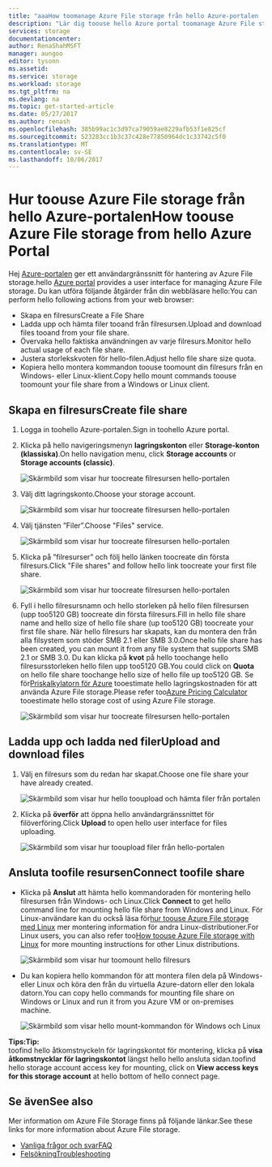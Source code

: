 ```yaml
---
title: "aaaHow toomanage Azure File storage från hello Azure-portalen | Microsoft Docs"
description: "Lär dig toouse hello Azure portal toomanage Azure File storage."
services: storage
documentationcenter: 
author: RenaShahMSFT
manager: aungoo
editor: tysonn
ms.assetid: 
ms.service: storage
ms.workload: storage
ms.tgt_pltfrm: na
ms.devlang: na
ms.topic: get-started-article
ms.date: 05/27/2017
ms.author: renash
ms.openlocfilehash: 385b99ac1c3d97ca79059ae8229afb53f1e825cf
ms.sourcegitcommit: 523283cc1b3c37c428e77850964dc1c33742c5f0
ms.translationtype: MT
ms.contentlocale: sv-SE
ms.lasthandoff: 10/06/2017
---
```

# <a name="how-toouse-azure-file-storage-from-hello-azure-portal"></a><span data-ttu-id="f69ba-103">Hur toouse Azure File storage från hello Azure-portalen</span><span class="sxs-lookup"><span data-stu-id="f69ba-103">How toouse Azure File storage from hello Azure Portal</span></span>
<span data-ttu-id="f69ba-104">Hej [Azure-portalen](https://portal.azure.com) ger ett användargränssnitt för hantering av Azure File storage.</span><span class="sxs-lookup"><span data-stu-id="f69ba-104">hello [Azure portal](https://portal.azure.com) provides a user interface for managing Azure File storage.</span></span> <span data-ttu-id="f69ba-105">Du kan utföra följande åtgärder från din webbläsare hello:</span><span class="sxs-lookup"><span data-stu-id="f69ba-105">You can perform hello following actions from your web browser:</span></span>

* <span data-ttu-id="f69ba-106">Skapa en filresurs</span><span class="sxs-lookup"><span data-stu-id="f69ba-106">Create a File Share</span></span>
* <span data-ttu-id="f69ba-107">Ladda upp och hämta filer tooand från filresursen.</span><span class="sxs-lookup"><span data-stu-id="f69ba-107">Upload and download files tooand from your file share.</span></span>
* <span data-ttu-id="f69ba-108">Övervaka hello faktiska användningen av varje filresurs.</span><span class="sxs-lookup"><span data-stu-id="f69ba-108">Monitor hello actual usage of each file share.</span></span>
* <span data-ttu-id="f69ba-109">Justera storlekskvoten för hello-filen.</span><span class="sxs-lookup"><span data-stu-id="f69ba-109">Adjust hello file share size quota.</span></span>
* <span data-ttu-id="f69ba-110">Kopiera hello montera kommandon toouse toomount din filresurs från en Windows- eller Linux-klient.</span><span class="sxs-lookup"><span data-stu-id="f69ba-110">Copy hello mount commands toouse toomount your file share from a Windows or Linux client.</span></span>

## <a name="create-file-share"></a><span data-ttu-id="f69ba-111">Skapa en filresurs</span><span class="sxs-lookup"><span data-stu-id="f69ba-111">Create file share</span></span>
1. <span data-ttu-id="f69ba-112">Logga in toohello Azure-portalen.</span><span class="sxs-lookup"><span data-stu-id="f69ba-112">Sign in toohello Azure portal.</span></span>
2. <span data-ttu-id="f69ba-113">Klicka på hello navigeringsmenyn **lagringskonton** eller **Storage-konton (klassiska)**.</span><span class="sxs-lookup"><span data-stu-id="f69ba-113">On hello navigation menu, click **Storage accounts** or **Storage accounts (classic)**.</span></span>
    
    ![Skärmbild som visar hur toocreate filresursen hello-portalen](media/storage-file-how-to-use-files-portal/use-files-portal-create-file-share1.png)

3. <span data-ttu-id="f69ba-115">Välj ditt lagringskonto.</span><span class="sxs-lookup"><span data-stu-id="f69ba-115">Choose your storage account.</span></span>

    ![Skärmbild som visar hur toocreate filresursen hello-portalen](media/storage-file-how-to-use-files-portal/use-files-portal-create-file-share2.png)

4. <span data-ttu-id="f69ba-117">Välj tjänsten ”Filer”.</span><span class="sxs-lookup"><span data-stu-id="f69ba-117">Choose "Files" service.</span></span>

    ![Skärmbild som visar hur toocreate filresursen hello-portalen](media/storage-file-how-to-use-files-portal/use-files-portal-create-file-share3.png)

5. <span data-ttu-id="f69ba-119">Klicka på ”filresurser” och följ hello länken toocreate din första filresurs.</span><span class="sxs-lookup"><span data-stu-id="f69ba-119">Click "File shares" and follow hello link toocreate your first file share.</span></span>

    ![Skärmbild som visar hur toocreate filresursen hello-portalen](media/storage-file-how-to-use-files-portal/use-files-portal-create-file-share4.png)

6. <span data-ttu-id="f69ba-121">Fyll i hello filresursnamn och hello storleken på hello filen filresursen (upp too5120 GB) toocreate din första filresurs.</span><span class="sxs-lookup"><span data-stu-id="f69ba-121">Fill in hello file share name and hello size of hello file share (up too5120 GB) toocreate your first file share.</span></span> <span data-ttu-id="f69ba-122">När hello filresurs har skapats, kan du montera den från alla filsystem som stöder SMB 2.1 eller SMB 3.0.</span><span class="sxs-lookup"><span data-stu-id="f69ba-122">Once hello file share has been created, you can mount it from any file system that supports SMB 2.1 or SMB 3.0.</span></span> <span data-ttu-id="f69ba-123">Du kan klicka på **kvot** på hello toochange hello filresursstorleken hello filen upp too5120 GB.</span><span class="sxs-lookup"><span data-stu-id="f69ba-123">You could click on **Quota** on hello file share toochange hello size of hello file up too5120 GB.</span></span> <span data-ttu-id="f69ba-124">Se för[Priskalkylatorn för Azure](https://azure.microsoft.com/pricing/calculator/) tooestimate hello lagringskostnaden för att använda Azure File storage.</span><span class="sxs-lookup"><span data-stu-id="f69ba-124">Please refer too[Azure Pricing Calculator](https://azure.microsoft.com/pricing/calculator/) tooestimate hello storage cost of using Azure File storage.</span></span>

    ![Skärmbild som visar hur toocreate filresursen hello-portalen](media/storage-file-how-to-use-files-portal/use-files-portal-create-file-share5.png)

## <a name="upload-and-download-files"></a><span data-ttu-id="f69ba-126">Ladda upp och ladda ned filer</span><span class="sxs-lookup"><span data-stu-id="f69ba-126">Upload and download files</span></span>
1. <span data-ttu-id="f69ba-127">Välj en filresurs som du redan har skapat.</span><span class="sxs-lookup"><span data-stu-id="f69ba-127">Choose one file share your have already created.</span></span>

    ![Skärmbild som visar hur hello tooupload och hämta filer från portalen](media/storage-file-how-to-use-files-portal/use-files-portal-upload-file1.png)

2. <span data-ttu-id="f69ba-129">Klicka på **överför** att öppna hello användargränssnittet för filöverföring.</span><span class="sxs-lookup"><span data-stu-id="f69ba-129">Click **Upload** to open hello user interface for files uploading.</span></span>

    ![Skärmbild som visar hur tooupload filer från hello-portalen](media/storage-file-how-to-use-files-portal/use-files-portal-upload-file2.png)

## <a name="connect-toofile-share"></a><span data-ttu-id="f69ba-131">Ansluta toofile resursen</span><span class="sxs-lookup"><span data-stu-id="f69ba-131">Connect toofile share</span></span>
-  <span data-ttu-id="f69ba-132">Klicka på **Anslut** att hämta hello kommandoraden för montering hello filresursen från Windows- och Linux.</span><span class="sxs-lookup"><span data-stu-id="f69ba-132">Click **Connect** to get hello command line for mounting hello file share from Windows and Linux.</span></span> <span data-ttu-id="f69ba-133">För Linux-användare kan du också läsa för[hur toouse Azure File storage med Linux](storage-how-to-use-files-linux.md) mer montering information för andra Linux-distributioner.</span><span class="sxs-lookup"><span data-stu-id="f69ba-133">For Linux users, you can also refer too[How toouse Azure File storage with Linux](storage-how-to-use-files-linux.md) for more mounting instructions for other Linux distributions.</span></span>

    ![Skärmbild som visar hur toomount hello filresurs](media/storage-file-how-to-use-files-portal/use-files-portal-connect.png)
-  <span data-ttu-id="f69ba-135">Du kan kopiera hello kommandon för att montera filen dela på Windows- eller Linux och köra den från du virtuella Azure-datorn eller den lokala datorn.</span><span class="sxs-lookup"><span data-stu-id="f69ba-135">You can copy hello commands for mounting file share on Windows or Linux and run it from you Azure VM or on-premises machine.</span></span>

    ![Skärmbild som visar hello mount-kommandon för Windows och Linux](media/storage-file-how-to-use-files-portal/use-files-portal-show-mount-commands.png)

<span data-ttu-id="f69ba-137">**Tips:**</span><span class="sxs-lookup"><span data-stu-id="f69ba-137">**Tip:**</span></span>  
<span data-ttu-id="f69ba-138">toofind hello åtkomstnyckeln för lagringskontot för montering, klicka på **visa åtkomstnycklar för lagringskontot** längst hello hello ansluta sidan.</span><span class="sxs-lookup"><span data-stu-id="f69ba-138">toofind hello storage account access key for mounting, click on **View access keys for this storage account** at hello bottom of hello connect page.</span></span>

## <a name="see-also"></a><span data-ttu-id="f69ba-139">Se även</span><span class="sxs-lookup"><span data-stu-id="f69ba-139">See also</span></span>
<span data-ttu-id="f69ba-140">Mer information om Azure File Storage finns på följande länkar.</span><span class="sxs-lookup"><span data-stu-id="f69ba-140">See these links for more information about Azure File storage.</span></span>

* [<span data-ttu-id="f69ba-141">Vanliga frågor och svar</span><span class="sxs-lookup"><span data-stu-id="f69ba-141">FAQ</span></span>](storage-files-faq.md)
* [<span data-ttu-id="f69ba-142">Felsökning</span><span class="sxs-lookup"><span data-stu-id="f69ba-142">Troubleshooting</span></span>](storage-troubleshoot-file-connection-problems.md)